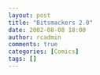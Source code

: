 ```yaml
---
layout: post
title: "Bitsmackers 2.0"
date: 2002-08-08 18:00
author: rcadmin
comments: true
categories: [Comics]
tags: []
---
```

<!--more--><img src="/http://dl.bitsmack.com/comics/20020808.gif" alt="" />
